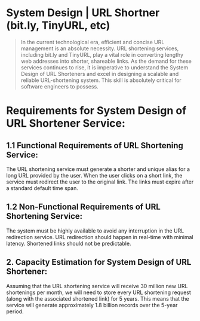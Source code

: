 # System Design | URL Shortner (bit.ly, TinyURL, etc)
> In the current technological era, efficient and concise URL management is an absolute necessity. URL shortening services, including bit.ly and TinyURL, play a vital role in converting lengthy web addresses into shorter, shareable links. As the demand for these services continues to rise, it is imperative to understand the System Design of URL Shorteners and excel in designing a scalable and reliable URL-shortening system. This skill is absolutely critical for software engineers to possess.

# Requirements for System Design of URL Shortener Service:

## 1.1 Functional Requirements of URL Shortening Service:
The URL shortening service must generate a shorter and unique alias for a long URL provided by the user. When the user clicks on a short link, the service must redirect the user to the original link. The links must expire after a standard default time span.

## 1.2 Non-Functional Requirements of URL Shortening Service:
The system must be highly available to avoid any interruption in the URL redirection service. URL redirection should happen in real-time with minimal latency. Shortened links should not be predictable.

## 2. Capacity Estimation for System Design of URL Shortener:
Assuming that the URL shortening service will receive 30 million new URL shortenings per month, we will need to store every URL shortening request (along with the associated shortened link) for 5 years. This means that the service will generate approximately 1.8 billion records over the 5-year period.

